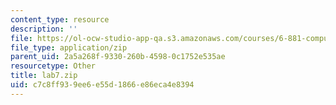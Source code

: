 ```yaml
---
content_type: resource
description: ''
file: https://ol-ocw-studio-app-qa.s3.amazonaws.com/courses/6-881-computational-personal-genomics-making-sense-of-complete-genomes-spring-2016/c7c8ff939ee6e55d1866e86eca4e8394_lab7.zip
file_type: application/zip
parent_uid: 2a5a268f-9330-260b-4598-0c1752e535ae
resourcetype: Other
title: lab7.zip
uid: c7c8ff93-9ee6-e55d-1866-e86eca4e8394
---
```

